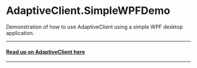 # AdaptiveClient.SimpleWPFDemo
Demonstration of how to use AdaptiveClient using a simple WPF desktop application.

---

#### [Read up on AdaptiveClient here](https://github.com/leaderanalytics/AdaptiveClient)

---